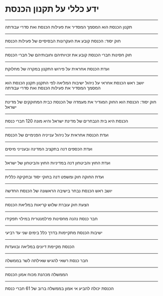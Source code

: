 # ידע כללי על תקנון הכנסת

---

תקנון הכנסת הוא המסמך המסדיר את פעילות הכנסת ואת סדרי עבודתה

---

חוק יסוד: הכנסת קובע את העקרונות הבסיסיים של פעילות הכנסת

---

חוק חסינות חברי הכנסת קובע את זכויותיהם וחובותיהם של חברי הכנסת

---

ועדת הכנסת אחראית על פירוש התקנון במקרה של מחלוקת

---

יושב ראש הכנסת אחראי על ניהול ישיבות המליאה לפי התקנון
תקנון הכנסת הוא המסמך המסדיר את פעילות הכנסת ואת סדרי עבודתה

---

חוק יסוד: הכנסת הוא החוק המגדיר את מעמדה של הכנסת כבית המחוקקים של מדינת ישראל

---

הכנסת היא בית הנבחרים של מדינת ישראל והיא מונה 120 חברי כנסת

---

ועדת הכנסת אחראית על ניהול ענייניה הפנימיים של הכנסת

---

ועדת הכספים דנה בתקציב המדינה ובענייני מיסים

---

ועדת החוץ והביטחון דנה במדיניות החוץ והביטחון של ישראל

---

ועדת החוקה חוק ומשפט דנה בחוקי יסוד ובחקיקה כללית

---

יושב ראש הכנסת נבחר בישיבה הראשונה של הכנסת החדשה

---

הצעת חוק עוברת שלוש קריאות במליאת הכנסת

---

חבר כנסת נהנה מחסינות פרלמנטרית במילוי תפקידו

---

ישיבות הכנסת מתקיימות בדרך כלל בימים שני עד רביעי

---

הכנסת מקיימת דיונים במליאה ובוועדות

---

חבר כנסת רשאי להגיש שאילתה לשר בממשלה

---

הממשלה מכהנת מכוח אמון הכנסת

---

הכנסת יכולה להביע אי אמון בממשלה ברוב של 61 חברי כנסת
